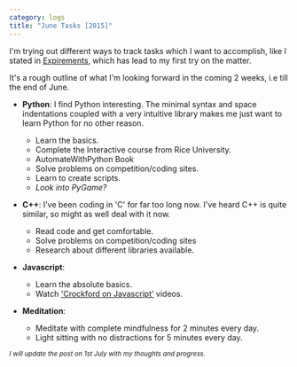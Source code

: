 ```yaml
---
category: logs
title: "June Tasks [2015]"
---
```


I'm trying out different ways to track tasks which I want to accomplish,
like I stated in [Expirements](/blog/experiments),
which has lead to my first try on the matter.

It's a rough outline of what I'm looking forward in the coming 2 weeks, i.e till the end of June.

* **Python**: I find Python interesting. The minimal syntax and space indentations coupled with a very intuitive library makes me just want to learn Python for no other reason.
	- Learn the basics.
	- Complete the Interactive course from Rice University.
	- AutomateWithPython Book
	- Solve problems on competition/coding sites.
	- Learn to create scripts.
	- *Look into PyGame?*

* **C++**: I've been coding in 'C' for far too long now. I've heard C++ is quite similar, so might as well deal with it now.
	+ Read code and get comfortable.
	+ Solve problems on competition/coding sites
	+ Research about different libraries available.

* **Javascript**:
	- Learn the absolute basics.
	- Watch ['Crockford on Javascript'](https://www.youtube.com/playlist?list=PL7664379246A246CB) videos.

* **Meditation**:
	- Meditate with complete mindfulness for 2 minutes every day.
	- Light sitting with no distractions for 5 minutes every day.

<small>*I will update the post on 1st July with my thoughts and progress.*</small>
